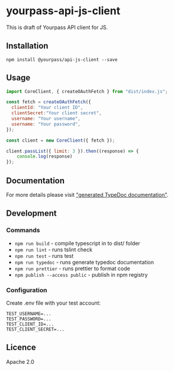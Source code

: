 # yourpass-api-js-client

This is draft of Yourpass API client for JS.

## Installation

```shell
npm install @yourpass/api-js-client --save
```


## Usage

```javascript
import CoreClient, { createOAuthFetch } from "dist/index.js";

const fetch = createOAuthFetch({
  clientId: "Your client ID",
  clientSecret:"Your client secret",
  username: "Your username",
  username: "Your password",
});

const client = new CoreClient({ fetch });

client.passList({ limit: 3 }).then((response) => {
    console.log(response)
});
```

## Documentation

For more details please visit ["generated TypeDoc documentation"](docs/).

## Development

### Commands

- `npm run build` - compile typescript in to dist/ folder
- `npm run lint` - runs tslint check
- `npm run test` - runs test
- `npm run typedoc` - runs generate typedoc documentation
- `npm run prettier` - runs prettier to format code
- `npm publish --access public` - publish in npm registry

### Configuration

Create .env file with your test account:

```
TEST_USERNAME=...
TEST_PASSWORD=...
TEST_CLIENT_ID=...
TEST_CLIENT_SECRET=...
```

## Licence

Apache 2.0

